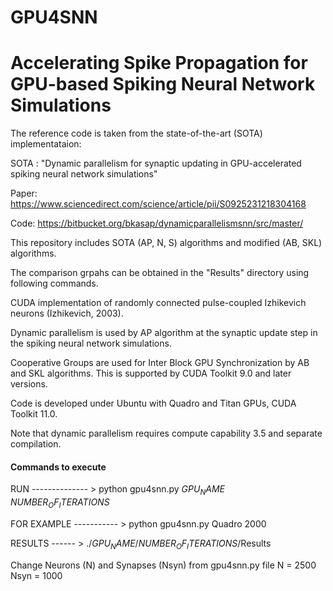 # GPU4SNN
# Accelerating Spike Propagation for GPU-based Spiking Neural Network Simulations

The reference code is taken from the state-of-the-art (SOTA) implementataion:

SOTA : "Dynamic parallelism for synaptic updating in GPU-accelerated spiking neural network simulations"

Paper: https://www.sciencedirect.com/science/article/pii/S0925231218304168

Code: https://bitbucket.org/bkasap/dynamicparallelismsnn/src/master/

This repository includes SOTA (AP, N, S) algorithms and modified (AB, SKL) algorithms.

The comparison grpahs can be obtained in the "Results" directory using following commands. 

CUDA implementation of randomly connected pulse-coupled Izhikevich neurons (Izhikevich, 2003). 

Dynamic parallelism is used by AP algorithm at the synaptic update step in the spiking neural network simulations.

Cooperative Groups are used for Inter Block GPU Synchronization by AB and SKL algorithms. This is supported by CUDA Toolkit 9.0 and later versions.

Code is developed under Ubuntu with Quadro and Titan GPUs, CUDA Toolkit 11.0.

Note that dynamic parallelism requires compute capability 3.5 and separate compilation.

#### Commands to execute ###

RUN -------------- > python gpu4snn.py $GPU_NAME$ $NUMBER_OF_ITERATIONS$ 

FOR EXAMPLE ----------- > python gpu4snn.py Quadro 2000

RESULTS   ------ > ./$GPU_NAME$/$NUMBER_OF_ITERATIONS$/Results

Change Neurons (N) and Synapses (Nsyn) from gpu4snn.py file 
N = 2500
Nsyn = 1000
